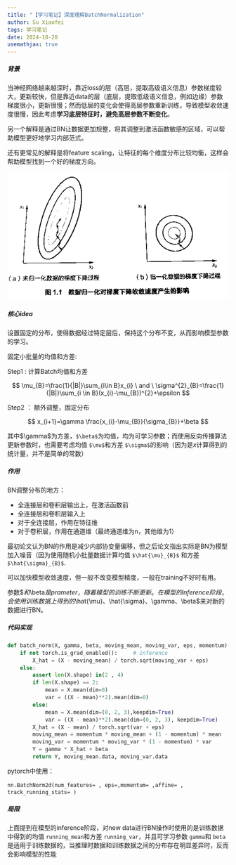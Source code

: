 ```yaml
---
title: "【学习笔记】深度理解BatchNormalization"
author: Su Xiaofei
tags: 学习笔记
date: 2024-10-20
usemathjax: true
---
```

##### 背景

当神经网络越来越深时，靠近loss的层（高层，提取高级语义信息）参数梯度较大，更新较快，但是靠近data的层（底层，提取低级语义信息，例如边缘）参数梯度很小，更新很慢；然而低层的变化会使得高层参数重新训练，导致模型收敛速度很慢，因此考虑**学习底层特征时，避免高层参数不断变化**。

另一个解释是通过BN让数据更加规整，将其调整到激活函数敏感的区域，可以帮助模型更好地学习内部范式。

还有更常见的解释是将feature scaling，让特征的每个维度分布比较均衡，这样会帮助模型找到一个好的梯度方向。

![数据缩放梯度示意图](/assets\images\blog\BN\data_scaling.png)

##### 核心idea

设置固定的分布，使得数据经过特定层后，保持这个分布不变，从而影响模型参数的学习。

固定小批量的均值和方差:

Step1 : 计算Batch均值和方差

$$
\mu_{B}=\frac{1}{|B|}\sum_{i\in B}x_{i} \  and \ \sigma^{2}_{B}=\frac{1}{|B|}\sum_{i \in B}(x_{i}-\mu_{B})^{2}+\epsilon
$$

Step2 ： 额外调整，固定分布

$$
x_{i+1}=\gamma \frac{x_{i}-\mu_{B}}{\sigma_{B}}+\beta
$$

其中\$\gamma\$为方差，`$\beta$`为均值，均为可学习参数；而使用反向传播算法更新参数时，也需要考虑均值 `$\mu$`和方差 `$\sigma$`的影响（因为是$x$计算得到的统计量，并不是简单的常数）

##### 作用

BN调整分布的地方：

- 全连接层和卷积层输出上，在激活函数前
- 全连接层和卷积层输入上
- 对于全连接层，作用在特征维
- 对于卷积层，作用在通道维（最终通道维为n，其他维为1）

最初论文认为BN的作用是减少内部协变量偏移，但之后论文指出实际是BN为模型加入噪音（因为使用随机小批量数据计算均值 `$\hat{\mu}_{B}$` 和方差 `$\hat{\sigma}_{B}$`.

可以加快模型收敛速度，但一般不改变模型精度，一般在training不好时有用。

参数$$和$\beta$是prameter，随着模型的训练不断更新。在模型的inference阶段，会使用训练数据上得到的$\hat{\mu}$、$\hat{\sigma}$、$\gamma$、$\beta$来对新的数据进行BN。

##### 代码实现

```python
def batch_norm(X, gamma, beta, moving_mean, moving_var, eps, momentum):
    if not torch.is_grad_enabled():		# inference
        X_hat = (X - moving_mean) / torch.sqrt(moving_var + eps)
    else:
        assert len(X.shape) in(2 , 4)
        if len(X.shape) == 2:
            mean = X.mean(dim=0)
            var = ((X - mean)**2).mean(dim=0)
        else:
            mean = X.mean(dim=(0, 2, 3),keepdim=True)
            var = ((X - mean)**2).mean(dim=(0, 2, 3), keepdim=True)
        X_hat = (X - mean) / torch.sqrt(var + eps)
        moving_mean = momentum * moving_mean + (1 - momentum) * mean		# 靠近结束的参数更精确
        moving_var = momentum * moving_var * (1 - momentum) * var
        Y = gamma * X_hat + beta
        return Y, moving_mean.data, moving_var.data
```

pytorch中使用：

```
nn.BatchNorm2d(num_features= , eps=,momentum= ,affine= , track_running_stats= )
```

##### 局限

上面提到在模型的inference阶段，对new data进行BN操作时使用的是训练数据中得到的均值 `running_mean`和方差 `running_var`，并且可学习参数 `gamma`和 `beta`是适用于训练数据的，当推理时数据和训练数据之间的分布存在明显差异时，反而会影响模型的性能
